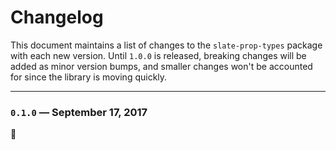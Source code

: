 
# Changelog

This document maintains a list of changes to the `slate-prop-types` package with each new version. Until `1.0.0` is released, breaking changes will be added as minor version bumps, and smaller changes won't be accounted for since the library is moving quickly.


---


### `0.1.0` — September 17, 2017

:tada:

